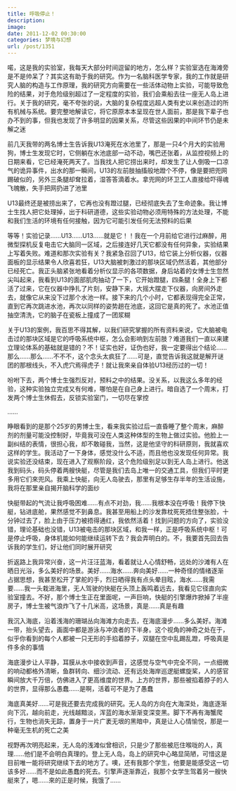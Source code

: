 ```yaml
---
title: 呼吸停止！
description: 
image: 
date: 2011-12-02 00:30:00
categories: 梦境与幻想
url: /post/1351
---
```


喏，这是我的实验室，我每天大部分时间逗留的地方，怎么样？实验室选在海滩旁是不是帅呆了？其实这有助于我的研究。作为一名脑科医学专家，我的工作就是研究人脑的构造与工作原理，我的研究方向需要在一些活体动物上实验，可能导致危险的结果，对于危险级别超过了一定程度的实验，我们会乘船去往一座无人岛上进行。关于我的研究，毫不夸张的说，大脑的复杂程度远超人类有史以来创造过的所有机械与系统。要完整地解读它，将它原原本本呈现在世人面前，那是我下辈子也办不到的事，但我也发现了许多明显的因果关系，尽管这些因果的中间环节仍是未解之迷

前几天我带的两名博士生告诉我U13淹死在水池里了，那是一只4个月大的实验用狗，博士生发现它时，它侧躺在水池底部一动不动，嘴巴还张着，从监控视频上的日期来看，它已经淹死两天了。当我找人把它捞出来时，却发生了让人倒吸一口凉气的诡异事件，出水的那一瞬间，U13的左前肢抽搐般地蹬个不停，像是要把兜网踢破似的，另外三条腿却耷拉着，湿答答滴着水。拿兜网的环卫工人直接给吓得魂飞魄散，失手把网扔进了池里

U13最终还是被捞出来了，它再也没有蹬过腿，已经彻底失去了生命迹象。我让博士生找人把它处理掉，出于科研道德，这些实验动物必须用特殊的方法处理，不能和我们生活的环境有任何接触，因为它可能引发任何无法预料的后果

等等！实验记录……U13……U13……就是它！！我在一个月前给它进行过麻醉，用微型探机反复电击它大脑同一区域，之后接连好几天它都没有任何异象，实验结果上写着失败。难道和那次实验有关？我紧急召回了U13，给它装上分析仪器，仪器面板的显示结果令人欣喜若狂，U13大脑被刺激过的那块区域仍然活着，其他部分已经死亡。我正头脑紧张地看着分析仪显示的各项数据，身后站着的女博士生忽然尖叫起来，我看到U13的面部肌肉抽动了一下，它开始蹬腿，四条腿！全身上下都活了过来，它在仪器中挣扎了片刻，安静下来，大摇大摆走下仪器，向房间外走去，就像它从来没下过那个水池一样。接下来的几个小时，它都表现得完全正常，直到它再次跳进水池，再次以同样的姿势趟在池底，这回它是真的死了。水池正值抽空清洗，它的脑子在瓷板上撞成了一团浆糊

关于U13的案例，我百思不得其解，以我们研究掌握的所有资料来说，它大脑被电击过的那块区域是它的呼吸系统中枢，怎么会影响到左前肢？难道我们一直以来建立理论体系的基础就是错的？不！证实也好，证伪也好，我一定要得出个结论……那么……那么……不不不，这个念头太疯狂了……可是，直觉告诉我这就是解开谜团的那根线头，不入虎穴焉得虎子！就让我來亲自体验U13经历过的一切！

吩咐下去，两个博士生强烈反对，预料之中的结果。没关系，以我这么多年的经验，这种实验独立完成又有何难，哪怕是在自己身上进行。暗自选了一个周末，打发两个博士生休假去，反锁实验室门，一切尽在掌控

……

睁眼看到的是那个25岁的男博士生，看来我实验过后一直昏睡了整个周末，麻醉剂的剂量可能没控制好，毕竟我可没在人类这种体型的生物上做过实验。他脸上一副纠结的表情，很担心我，却不敢碰我，当然，这是他坚守的科研原则，我就喜欢这样的学生。我活动了一下身体，感觉没什么不适，而且他也没发现任何异常。我说实验还没结束，现在进入了观察阶段，这个危险级别足以到无人岛上进行。他送我到码头，码头停着两艘快艇，尽管是我们去岛上唯一的交通工具，但我们平时更多用它们來兜风。我乘上快艇，向无人岛驶去，那里有足够生存半年的生活设施，我将在那里亲自揭开脑科学的面纱

快艇带起的气流让我呼吸困难……有点不对劲，我……我根本没在呼吸！我停下快艇，钻进底舱，果然感觉不到鼻息。我甚至用船上的沙发靠枕死死捂住整张脸，十分钟过去了，脸上由于压力被捂得通红，我依然活着！找到问题的方向了，实验没错，理论基础也没错，U13被电击的那块区域，和我一样，正是呼吸系统中枢！可是停止呼吸，身体机能如何能继续运转下去？我会弄明白的。不，我要首先回去告诉我的学生们，好让他们同时展开研究

折返路上我异常兴奋，这一片汪汪蓝海，看着就让人心情舒畅，远处的沙滩有人在晒日光浴，多么美好的场景。美好……海水……奔向美好……一种奇怪的情绪逐渐占据思想，我甚至松开了掌舵的手，烈日晒得我有点头晕目眩，海水……我需要……我一头栽进海里，无人驾驶的快艇在头顶上轰鸣着远去，我看见它径直向实验室撞去。不好，那个博士生正在里面呢，一声巨响，快艇的引擎爆炸掀掉了半座房子，博士生被气浪炸飞了十几米高，这场景，真是……真是有趣

我沉入海底，沿着浅海的珊瑚丛向海滩方向走去，在海底漫步……多么美好。海滩一带，抬头望去，画面中都是游泳与冲浪者的下半身。这个视角的神奇之处在于，似乎你看到的每个人都被一只无形的手掐着脖子，双腿在空中乱踢乱蹬，呼吸真是件多余的事情

海底漫步让人平静，耳膜从水中接收到声音，这感觉与空气中完全不同，一点细微的响动都格外清晰，鱼群转向、细沙流动、还有远处海岸巡逻艇螺旋桨，人的感官瞬间放大千万倍，仿佛进入了更高维度的世界。上方的世界，那些被掐着脖子的人的世界，显得那么愚蠢……是啊，活着可不是为了愚蠢

海底真美好……可是我还要去完成我的研究。无人岛的方向在大海深处，海底逐渐向下沉，越向前走，光线越黯淡，浑蓝的海水渐渐变深变黑。脚下不再有海蟹爬行，生物也消失无踪，置身于一片广袤无垠的黑暗中，真是让人心情愉悦，那是一种毫无生机的死亡之美

视野再次明亮起来，无人岛的浅滩似曾相识，只是少了那些被厄住喉咙的人，真理……他们是不会明白真理的。登上无人岛，岛上的研究中心略显简陋，可惜这是目前唯一能将研究继续下去的地方了。噢，还有我那个学生，他要是能感受这一切该多好……而不是如此愚蠢的死去。引擎声逐渐靠近，我那个女学生驾着另一艘快艇來了，嗯……來的正是时候，我饿了……